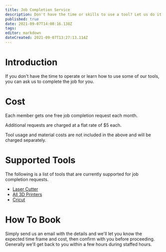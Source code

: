 ```yaml
---
title: Job Completion Service
description: Don't have the time or skills to use a tool? Let us do it for you.
published: true
date: 2021-09-07T14:08:16.138Z
tags: 
editor: markdown
dateCreated: 2021-09-07T13:27:13.114Z
---
```


# Introduction
If you don't have the time to operate or learn how to use some of our tools, you can ask us to complete the job for you.

# Cost
Each member gets one free job completion request each month.

Additional requests are charged at a flat rate of $5 each.

Tool usage and material costs are not included in the above and will be charged separately.

# Supported Tools
The following is a list of tools that are currently supported for job completion requests.
* [Laser Cutter](/tools/digifab/lasercutter)
* [All 3D Printers](/tools#digital-fabrication)
* [Cricut](/tools/digifab/cricut)

# How To Book
Simply send us an email with the details and we'll let you know the expected time frame and cost, then confirm with you before proceeding. Generally we'll get back to you within a few hours during staffed hours.